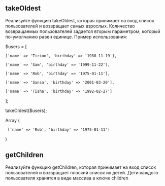 ## takeOldest
Реализуйте функцию takeOldest, которая принимает на вход список пользователей и возвращает самых взрослых. Количество возвращаемых пользователей задается вторым параметром, который по-умолчанию равен единице.
Пример использования:

$users = [

    ['name' => 'Tirion', 'birthday' => '1988-11-19'],

    ['name' => 'Sam', 'birthday' => '1999-11-22'],

    ['name' => 'Rob', 'birthday' => '1975-01-11'],

    ['name' => 'Sansa', 'birthday' => '2001-03-20'],

    ['name' => 'Tisha', 'birthday' => '1992-02-27']

];

 

takeOldest($users);

 Array (

     ['name' => 'Rob', 'birthday' => '1975-01-11']

 )

 ## getChildren
 Реализуйте функцию getChildren, которая принимает на вход список пользователей и возвращает плоский список их детей. Дети каждого пользователя хранятся в виде массива в ключе children